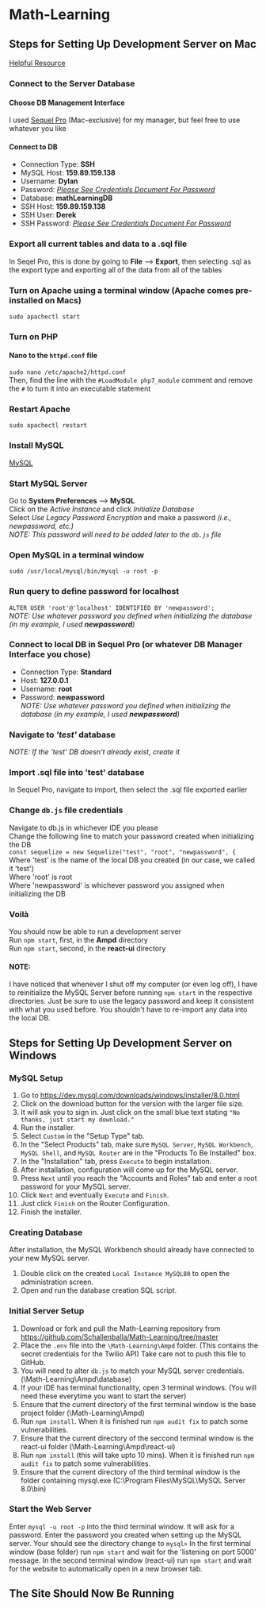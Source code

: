 # Math-Learning  


## Steps for Setting Up Development Server on Mac
[Helpful Resource](https://websitebeaver.com/set-up-localhost-on-macos-high-sierra-apache-mysql-and-php-7-with-sslhttps)  
### Connect to the Server Database  
#### Choose DB Management Interface  
I used [Sequel Pro](https://www.sequelpro.com/) (Mac-exclusive) for my manager, but feel free to use whatever you like  
#### Connect to DB  
* Connection Type: **SSH**
* MySQL Host: **159.89.159.138**
* Username: **Dylan**
* Password: *[Please See Credentials Document For Password](https://docs.google.com/document/d/19IaPQLSc3adlAgujz0a45TBEpVmiXMr2Xvcd_3E-_AQ/edit?usp=sharing)*
* Database: **mathLearningDB**
* SSH Host: **159.89.159.138**
* SSH User: **Derek**
* SSH Password: *[Please See Credentials Document For Password](https://docs.google.com/document/d/19IaPQLSc3adlAgujz0a45TBEpVmiXMr2Xvcd_3E-_AQ/edit?usp=sharing)*  
### Export all current tables and data to a .sql file  
In Seqel Pro, this is done by going to **File** --> **Export**, then selecting .sql as the export type and exporting all of the data from all of the tables
### Turn on Apache using a terminal window **(Apache comes pre-installed on Macs)**  
```sudo apachectl start```  
### Turn on PHP
#### Nano to the ```httpd.conf``` file  
```sudo nano /etc/apache2/httpd.conf```  
Then, find the line with the ```#LoadModule php7_module``` comment and remove the ```#``` to turn it into an executable statement  
### Restart Apache  
```sudo apachectl restart```  
### Install MySQL  
[MySQL](https://dev.mysql.com/downloads/mysql/)  
### Start MySQL Server  
Go to **System Preferences** --> **MySQL**  
Click on the *Active Instance* and click *Initialize Database*  
Select *Use Legacy Password Encryption* and make a password *(i.e., newpassword, etc.)*  
*NOTE: This password will need to be added later to the ```db.js``` file*  
### Open MySQL in a terminal window  
```sudo /usr/local/mysql/bin/mysql -u root -p```  
### Run query to define password for localhost  
```ALTER USER 'root'@'localhost' IDENTIFIED BY 'newpassword';```  
*NOTE: Use whatever password you defined when initializing the database (in my example, I used **newpassword**)*  
### Connect to local DB in Sequel Pro (or whatever DB Manager Interface you chose)  
* Connection Type: **Standard**  
* Host: **127.0.0.1**  
* Username: **root**  
* Password: **newpassword**  
*NOTE: Use whatever password you defined when initializing the database (in my example, I used **newpassword**)*  
### Navigate to *'test'* database
*NOTE: If the 'test' DB doesn't already exist, create it*  
### Import .sql file into 'test' database  
In Sequel Pro, navigate to import, then select the .sql file exported earlier  
### Change ```db.js``` file credentials  
Navigate to db.js in whichever IDE you please  
Change the following line to match your password created when initializing the DB  
```const sequelize = new Sequelize("test", "root", "newpassword", {```  
Where 'test' is the name of the local DB you created (in our case, we called it 'test')  
Where 'root' is root  
Where 'newpassword' is whichever password you assigned when initializing the DB  
### Voilà  
You should now be able to run a development server  
Run ```npm start```, first, in the **Ampd** directory  
Run ```npm start```, second, in the **react-ui** directory  

#### **NOTE:**  
I have noticed that whenever I shut off my computer (or even log off), I have to reinitialize the MySQL Server before running ```npm start``` in the respective directories. Just be sure to use the legacy password and keep it consistent with what you used before. You shouldn't have to re-import any data into the local DB.

## Steps for Setting Up Development Server on Windows
### MySQL Setup
1. Go to https://dev.mysql.com/downloads/windows/installer/8.0.html
2. Click on the download button for the version with the larger file size.
3. It will ask you to sign in. Just click on the small blue text stating ```"No thanks, just start my download."```
4. Run the installer.
5. Select ```Custom``` in the "Setup Type" tab.
6. In the "Select Products" tab, make sure ```MySQL Server```, ```MySQL Workbench```, ```MySQL Shell```, and ```MySQL Router``` are in the "Products To Be Installed" box.
7. In the "Installation" tab, press ```Execute``` to begin installation.
8. After installation, configuration will come up for the MySQL server.
9. Press ```Next``` until you reach the "Accounts and Roles" tab and enter a root password for your MySQL server.
10. Click ```Next``` and eventually ```Execute``` and ```Finish```.
11. Just click ```Finish``` on the Router Configuration.
12. Finish the installer.
### Creating Database
After installation, the MySQL Workbench should already have connected to your new MySQL server.
1. Double click on the created ```Local Instance MySQL80``` to open the administration screen.
2. Open and run the database creation SQL script.
### Initial Server Setup
1. Download or fork and pull the Math-Learning repository from https://github.com/Schallenballa/Math-Learning/tree/master
2. Place the ```.env``` file into the ```\Math-Learning\Ampd``` folder. (This contains the secret credentials for the Twilio API) Take care not to push this file to GitHub.
3. You will need to alter ```db.js``` to match your MySQL server credentials. (\Math-Learning\Ampd\database\)
4. If your IDE has terminal functionality, open 3 terminal windows. (You will need these everytime you want to start the server)
5. Ensure that the current directory of the first terminal window is the base project folder (\Math-Learning\Ampd)
6. Run ```npm install```. When it is finished run ```npm audit fix``` to patch some vulnerabilities.
7. Ensure that the current directory of the seccond terminal window is the react-ui folder (\Math-Learning\Ampd\react-ui)
8. Run ```npm install``` (this will take upto 10 mins). When it is finished run ```npm audit fix``` to patch some vulnerabilities.
9. Ensure that the current directory of the third terminal window is the folder containing mysql.exe (C:\Program Files\MySQL\MySQL Server 8.0\bin)
### Start the Web Server
Enter ```mysql -u root -p``` into the third terminal window.
It will ask for a password. Enter the password you created when setting up the MySQL server.
Your should see the directory change to ```mysql>```
In the first terminal window (base folder) run ```npm start``` and wait for the 'listening on port 5000' message.
In the second terminal window (react-ui) run ```npm start``` and wait for the website to automatically open in a new browser tab.

## The Site Should Now Be Running
